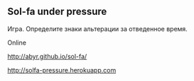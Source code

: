 Sol-fa under pressure
--------

Игра. Определите знаки альтерации за отведенное время.

Online 

http://abyr.github.io/sol-fa/

http://solfa-pressure.herokuapp.com
